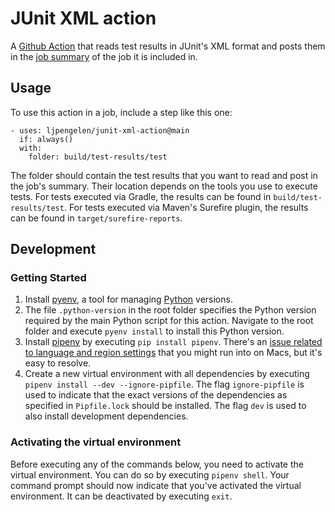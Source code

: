 # JUnit XML action

A [Github Action](https://github.com/features/actions) that reads test results in JUnit's XML format and posts them in the [job summary](https://github.blog/2022-05-09-supercharging-github-actions-with-job-summaries/) of the job it is included in.

## Usage

To use this action in a job, include a step like this one:

```
- uses: ljpengelen/junit-xml-action@main
  if: always()
  with:
    folder: build/test-results/test
```

The folder should contain the test results that you want to read and post in the job's summary.
Their location depends on the tools you use to execute tests.
For tests executed via Gradle, the results can be found in `build/test-results/test`.
For tests executed via Maven's Surefire plugin, the results can be found in `target/surefire-reports`.

## Development
### Getting Started

1. Install [pyenv](https://github.com/pyenv/pyenv), a tool for managing [Python](https://www.python.org/) versions.
1. The file `.python-version` in the root folder specifies the Python version required by the main Python script for this action.
  Navigate to the root folder and execute `pyenv install` to install this Python version.
1. Install [pipenv](https://pypi.python.org/pypi/pipenv) by executing `pip install pipenv`.
  There's an [issue related to language and region settings](https://github.com/pypa/pipenv/issues/538) that you might run into on Macs, but it's easy to resolve.
1. Create a new virtual environment with all dependencies by executing `pipenv install --dev --ignore-pipfile`.
  The flag `ignore-pipfile` is used to indicate that the exact versions of the dependencies as specified in `Pipfile.lock` should be installed.
  The flag `dev` is used to also install development dependencies.

### Activating the virtual environment

Before executing any of the commands below, you need to activate the virtual environment.
You can do so by executing `pipenv shell`.
Your command prompt should now indicate that you've activated the virtual environment.
It can be deactivated by executing `exit`.
